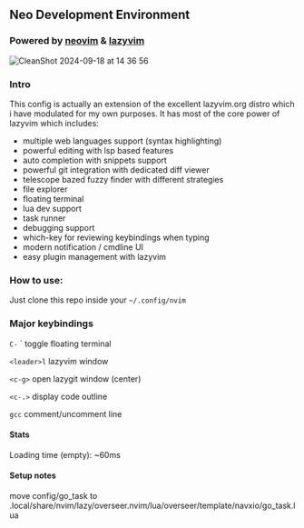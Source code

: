 ## Neo Development Environment

### Powered by [neovim](https://neovim.io) & [lazyvim](https://github.com/lazyvim/lazyvim)

![CleanShot 2024-09-18 at 14 36 56](https://github.com/user-attachments/assets/e17f314c-6d95-43b3-b942-dfc26a625f03)

### Intro

This config is actually an extension of the excellent lazyvim.org distro which i have modulated for my own purposes. It has most of the core power of lazyvim which includes:

- multiple web languages support (syntax highlighting)
- powerful editing with lsp based features
- auto completion with snippets support
- powerful git integration with dedicated diff viewer
- telescope bazed fuzzy finder with different strategies
- file explorer
- floating terminal
- lua dev support
- task runner
- debugging support
- which-key for reviewing keybindings when typing
- modern notification / cmdline UI
- easy plugin management with lazyvim

### How to use:

Just clone this repo inside your `~/.config/nvim`

### Major keybindings

`C-` ` toggle floating terminal

`<leader>l` lazyvim window

`<c-g>` open lazygit window (center)

`<c-.>` display code outline

`gcc` comment/uncomment line

#### Stats

Loading time (empty): ~60ms

#### Setup notes

move config/go_task to .local/share/nvim/lazy/overseer.nvim/lua/overseer/template/navxio/go_task.lua
